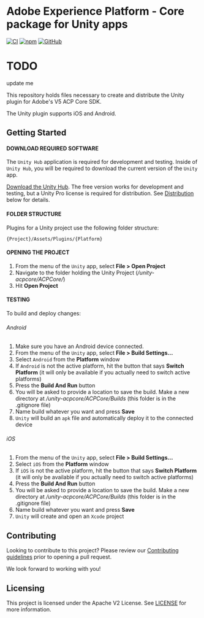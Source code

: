 # Adobe Experience Platform - Core package for Unity apps

[![CI](https://github.com/adobe/unity-acpcore/workflows/CI/badge.svg)](https://github.com/adobe/unity-acpcore/actions)
[![npm](https://img.shields.io/npm/v/@adobe/unity-acpcore)](https://www.npmjs.com/package/@adobe/unity-acpcore)
[![GitHub](https://img.shields.io/github/license/adobe/unity-acpcore)](https://github.com/adobe/unity-acpcore/blob/master/LICENSE)

# TODO
update me

This repository holds files necessary to create and distribute the Unity plugin for Adobe's V5 ACP Core SDK.

The Unity plugin supports iOS and Android.

## Getting Started

#### DOWNLOAD REQUIRED SOFTWARE
The `Unity Hub` application is required for development and testing. Inside of `Unity Hub`, you will be required to download the current version of the `Unity` app.

[Download the Unity Hub](http://unity3d.com/unity/download). The free version works for development and testing, but a Unity Pro license is required for distribution. See [Distribution](#distribution) below for details.

#### FOLDER STRUCTURE
Plugins for a Unity project use the following folder structure:

    {Project}/Assets/Plugins/{Platform}

#### OPENING THE PROJECT

1. From the menu of the `Unity` app, select __File > Open Project__
1. Navigate to the folder holding the Unity Project (*/unity-acpcore/ACPCore/*)
1. Hit __Open Project__

#### TESTING

To build and deploy changes:

###### Android
1. Make sure you have an Android device connected.
1. From the menu of the `Unity` app, select __File > Build Settings...__
1. Select `Android` from the __Platform__ window
1. If `Android` is not the active platform, hit the button that says __Switch Platform__ (it will only be available if you actually need to switch active platforms)
1. Press the __Build And Run__ button
1. You will be asked to provide a location to save the build. Make a new directory at */unity-acpcore/ACPCore/Builds* (this folder is in the .gitignore file)
1. Name build whatever you want and press __Save__
1. `Unity` will build an `apk` file and automatically deploy it to the connected device

###### iOS
1. From the menu of the `Unity` app, select __File > Build Settings...__
1. Select `iOS` from the __Platform__ window
1. If `iOS` is not the active platform, hit the button that says __Switch Platform__ (it will only be available if you actually need to switch active platforms)
1. Press the __Build And Run__ button
1. You will be asked to provide a location to save the build. Make a new directory at */unity-acpcore/ACPCore/Builds* (this folder is in the .gitignore file)
1. Name build whatever you want and press __Save__
1. `Unity` will create and open an `Xcode` project

## Contributing
Looking to contribute to this project? Please review our [Contributing guidelines](.github/CONTRIBUTING.md) prior to opening a pull request.

We look forward to working with you!

## Licensing
This project is licensed under the Apache V2 License. See [LICENSE](LICENSE) for more information.
